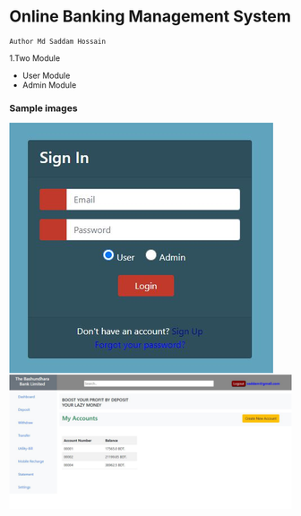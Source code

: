 # Online Banking Management System
```
Author Md Saddam Hossain
```
1.Two Module

- User Module
- Admin Module
  
### Sample images
![login](./Image/login.JPG)
![Home](./Image/userHomePage.JPG)